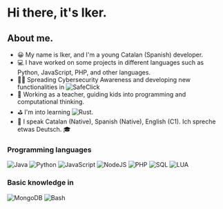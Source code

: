 # Hi there, it's Iker.

## About me.

- 😀 My name is Iker, and I'm a young Catalan (Spanish) developer.
- 💻 I have worked on some projects in different languages such as Python, JavaScript, PHP, and other languages.
- 🧑‍🏫 Spreading Cybersecurity Awareness and developing new functionalities in ![SafeClick](https://safeclick.cat/locale/en)
- 📕 Working as a teacher, guiding kids into programming and computational thinking.
- ⛳ I'm into learning ![Rust](https://img.shields.io/badge/-Rust-000?&logo=rust).
- 💬 I speak Catalan (Native), Spanish (Native), English (C1). Ich spreche etwas Deutsch. 🎓

### Programming languages
![Java](https://img.shields.io/badge/-Java-000?&logo=java)
![Python](https://img.shields.io/badge/-Python-000?&logo=Python)
![JavaScript](https://img.shields.io/badge/-JavaScript-000?&logo=JavaScript)
![NodeJS](https://img.shields.io/badge/-NodeJS-000?&logo=node.js)
![PHP](https://img.shields.io/badge/-PHP-000?&logo=php)
![SQL](https://img.shields.io/badge/-SQL-000?&logo=mysql)
![LUA](https://img.shields.io/badge/-Lua-000?&logo=LUA)

### Basic knowledge in
![MongoDB](https://img.shields.io/badge/-MongoDB-000?&logo=mongodb)
![Bash](https://img.shields.io/badge/-Bash-000?&logo=gnu-bash)
